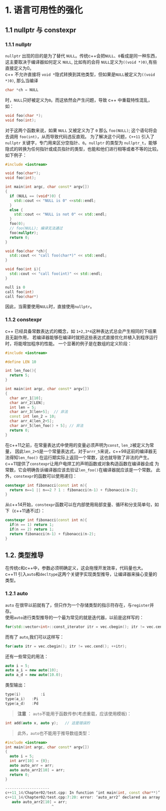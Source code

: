 # 1. 语言可用性的强化
## 1.1 nullptr 与 constexpr
### 1.1.1 nullptr
`nullptr` 出现的目的是为了替代 `NULL`。传统c++会把`NULL`、`0`看成是同一种东西，
这主要取决于编译器如何定义 `NULL`, 比如有的会将 `NULL`定义为`((void *)0)`,有些
直接定义为0。  
c++ 不允许直接将 `void *`隐式转换到其他类型，但如果是`NULL`被定义为`((void *)0)`,
那么当编译
```cpp
char *ch = NULL
```
时，`NULL`只好被定义为`0`。而这依然会产生问题，导致 c++ 中重载特性混乱，如：
```cpp
void foo(char *);
void foo(int);
```
对于这两个函数来说，如果 `NULL` 又被定义为了 `0` 那么 `foo(NULL)`; 这个语句将会去调用 `foo(int)`，从而导致代码违反直观。
为了解决这个问题，`C++11` 引入了 `nullptr` 关键字，专门用来区分空指针、`0`。`nullptr` 的类型为 `nullptr_t`，能够隐式的转换为任何指针或成员指针的类型，也能和他们进行相等或者不等的比较。  
如下例子：
```cpp
#include <iostream>

void foo(char*);
void foo(int);

int main(int argc, char const* argv[])
{
  if (NULL == (void*)0) {
    std::cout << "NULL is 0" <<std::endl;
  }
  else {
    std::cout << "NULL is not 0" << std::endl;
  }
  foo(0);
  // foo(NULL); 编译无法通过
  foo(nullptr);
  return 0;
}

void foo(char *ch){
  std::cout << "call foo(char*)" << std::endl;
}

void foo(int i){
  std::cout << "call foo(int)" << std::endl;
}
```
```cpp
null is 0
call foo(int)
call foo(char*)
```
因此，当需要使用`NULL`时，直接使用`nullptr`。
### 1.1.2 constexpr
c++ 已经具备常数表达式的概念，如 `1+2,3*4`这种表达式总会产生相同的下结果且无副作用，
若编译器能够在编译时就把这些表达式直接优化并植入到程序运行时，将能增加程序的性能。
一个显著的例子是在数组的定义阶段：
```cpp
#include <iostream>

#define LEN 10

int len_foo(){
  return 5;
}

int main(int argc, char const* argv[])
{
  char arr_1[10];
  char arr_2[LEN];
  int len = 5;
  char arr_3[len+5];  // 非法
  const int len_2 = 10;
  char arr_4[len_2+5];
  char arr_5[len_foo() + 5]; // 非法
  return 0;
}
```
在c++11之前，在常量表达式中使用的变量必须声明为`const`, `len_2`被定义为常量，
因此`len_2+5`是一个常量表达式，对于`arrr_5`来说，c++98这前的编译器无法得知`len_foo()`
在运行期实际上返回一个常数，这也就导致了非法的产生。 
c++11提供了`constexpr`让用户电焊工的声明函数或对象构造函数在编译器会成
为常数，它会明确告诉编译器应该去验证`len_foo()`在编译器就应该是一个常数。
此外，`constexpr`的函数可以使用递归：
```cpp
constexpr int fibonacci(const int n){
  return n==1 || n==2 ? 1 : fibonacci(n-1) + fibonacci(n-2);
}
```
从c++14开始，`constexpr`函数可以在内部使用局部变量、循环和分支简单句，如下（c++11通不过）：
```cpp
constexpr int fibonacci(const int n){
  if(n == 1) return 1;
  if(n == 2) return 1;
  return fibonacci(n-1) + fibonacci(n-2);
}
```
## 1.2. 类型推导
在传统c和c++中，参数必须明确定义，这会拖慢开发效率，代码量也大。  
c++11 引入`auto`和`decltype`这两个关键字实现类型推导，让编译器来操心变量的类型。
### 1.2.1 auto
`auto` 在很早以前就有了，但只作为一个存储类型的指示符存在，与`register`并存。  
使用`auto`进行类型推导的一个最为常见的就是迭代器，以前是这样写的：
```cpp
for(std::vector<int>::const_iterator itr = vec.cbegin(); itr != vec.cend(); ++itr);
```
而有了 `auto`,我们可以这样写：
```cpp
for(auto itr = vec.cbegin(); itr != vec.cend(); ++itr);
```
还有一些常见的用法：
```cpp
auto i = 5;
auto a_i = new auto(10);
auto a_d = new auto(10.0);
```
类型输出：
```cpp
type(i) 		:i
type(a_i) 	:Pi
type(a_d) 	:Pd
```
> **注意** ： `auto`不能用于函数传参(考虑重载，应该使用模板)：
```cpp
int add(auto x, auto y);   // 这是错误的
```
> 此外，`auto`也不能用于推导数组类型：
```cpp
#include <iostream>
int main(int argc, char const* argv[])
{
  auto i = 5;
  int arr[10] = {0};
  auto auto_arr = arr;
  auto auto_arr2[10] = arr;
  return 0;
}
```
```cpp
--------------------  
c++11_14/Chapter02/test.cpp: In function ‘int main(int, const char**)’:  
c++11_14/Chapter02/test.cpp:7:20: error: ‘auto_arr2’ declared as array of ‘auto’  
   auto auto_arr2[10] = arr;  
                     ^
```



